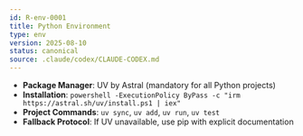 ```yaml
---
id: R-env-0001
title: Python Environment
type: env
version: 2025-08-10
status: canonical
source: .claude/codex/CLAUDE-CODEX.md
---
```


- **Package Manager**: UV by Astral (mandatory for all Python projects)
- **Installation**: `powershell -ExecutionPolicy ByPass -c "irm https://astral.sh/uv/install.ps1 | iex"`
- **Project Commands**: `uv sync`, `uv add`, `uv run`, `uv test`
- **Fallback Protocol**: If UV unavailable, use pip with explicit documentation
